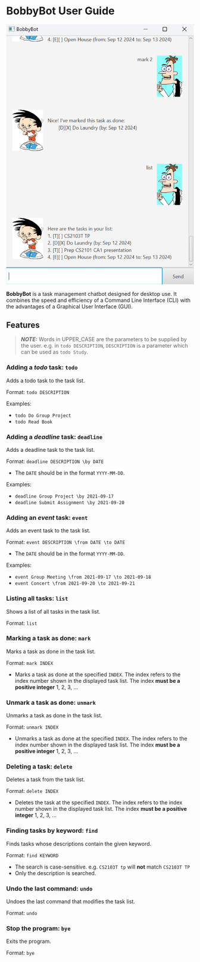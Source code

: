 # BobbyBot User Guide

![image info](./Ui.png)

**BobbyBot** is a task management chatbot designed for desktop use. It combines the speed and efficiency of a Command Line Interface (CLI) with the advantages of a Graphical User Interface (GUI).

## Features
> **_NOTE:_** Words in UPPER_CASE are the parameters to be supplied by the user.
e.g. in `todo DESCRIPTION`, `DESCRIPTION` is a parameter which can be used as `todo Study`.
### Adding a _todo_ task: `todo`
Adds a todo task to the task list.

Format: `todo DESCRIPTION`

Examples: 
- `todo Do Group Project`
- `todo Read Book`
### Adding a _deadline_ task: `deadline`
Adds a deadline task to the task list.

Format: `deadline DESCRIPTION \by DATE`

- The `DATE` should be in the format `YYYY-MM-DD`.

Examples:
- `deadline Group Project \by 2021-09-17`
- `deadline Submit Assignment \by 2021-09-20`

### Adding an _event_ task: `event`
Adds an event task to the task list.

Format: `event DESCRIPTION \from DATE \to DATE`

- The `DATE` should be in the format `YYYY-MM-DD`.

Examples:
- `event Group Meeting \from 2021-09-17 \to 2021-09-18`
- `event Concert \from 2021-09-20 \to 2021-09-21`

### Listing all tasks: `list`
Shows a list of all tasks in the task list.

Format: `list`

### Marking a task as done: `mark`
Marks a task as done in the task list.

Format: `mark INDEX`

- Marks a task as done at the specified `INDEX`. The index refers to the index number shown in the displayed task list. The index **must be a positive integer** 1, 2, 3, ...

### Unmark a task as done: `unmark`
Unmarks a task as done in the task list.

Format: `unmark INDEX`

- Unmarks a task as done at the specified `INDEX`. The index refers to the index number shown in the displayed task list. The index **must be a positive integer** 1, 2, 3, ...

### Deleting a task: `delete`
Deletes a task from the task list.

Format: `delete INDEX`

- Deletes the task at the specified `INDEX`. The index refers to the index number shown in the displayed task list. The index **must be a positive integer** 1, 2, 3, ...

### Finding tasks by keyword: `find`
Finds tasks whose descriptions contain the given keyword.

Format: `find KEYWORD`

- The search is case-sensitive. e.g. `CS2103T tp` will **not** match `CS2103T TP`
- Only the description is searched.

### Undo the last command: `undo`
Undoes the last command that modifies the task list.

Format: `undo`

### Stop the program: `bye`
Exits the program.

Format: `bye`
